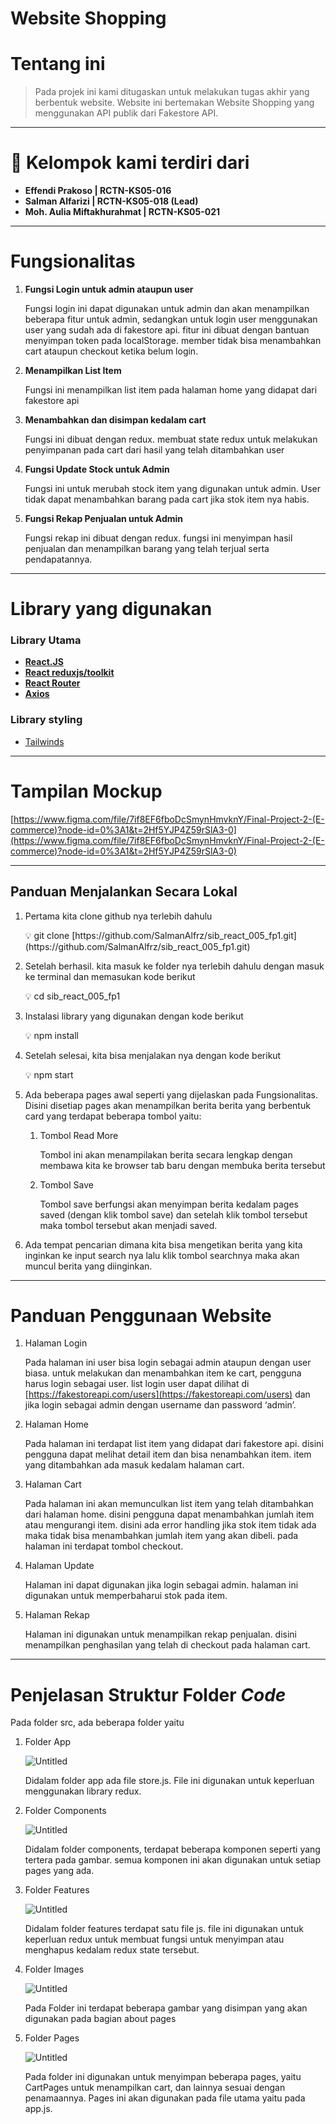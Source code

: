 # Website Shopping

# Tentang ini

> Pada projek ini kami ditugaskan untuk melakukan tugas akhir yang berbentuk website. Website ini bertemakan Website Shopping yang menggunakan API publik dari Fakestore API.
> 

---

# 👥 Kelompok kami terdiri dari

- **Effendi Prakoso | RCTN-KS05-016**
- **Salman Alfarizi | RCTN-KS05-018 (Lead)**
- **Moh. Aulia Miftakhurahmat | RCTN-KS05-021**

---

# Fungsionalitas

1. **Fungsi Login untuk admin ataupun user**
    
    Fungsi login ini dapat digunakan untuk admin dan akan menampilkan beberapa fitur untuk admin, sedangkan untuk login user menggunakan user yang sudah ada di fakestore api. fitur ini dibuat dengan bantuan menyimpan token pada localStorage. member tidak bisa menambahkan cart ataupun checkout ketika belum login. 
    
2. **Menampilkan List Item** 
    
    Fungsi ini menampilkan list item pada halaman home yang didapat dari fakestore api
    
3. **Menambahkan dan disimpan kedalam cart**
    
    Fungsi ini dibuat dengan redux. membuat state redux untuk melakukan penyimpanan pada cart dari hasil yang telah ditambahkan user
    
4. **Fungsi Update Stock untuk Admin**
    
    Fungsi ini untuk merubah stock item yang digunakan untuk admin. User tidak dapat menambahkan barang pada cart jika stok item nya habis. 
    
5. **Fungsi Rekap Penjualan untuk Admin**
    
    Fungsi rekap ini dibuat dengan redux. fungsi ini menyimpan hasil penjualan dan menampilkan barang yang telah terjual serta pendapatannya. 
    

---

# Library yang digunakan

### Library Utama

- [**React.JS**](https://reactjs.org/)
- [**React reduxjs/toolkit**](https://redux-toolkit.js.org/)
- [**React Router**](https://www.npmjs.com/package/react-router-dom)
- [**Axios**](https://chakra-ui.com/)

### Library styling

- [Tailwinds](https://tailwindcss.com/)

---

# Tampilan Mockup

[https://www.figma.com/file/7if8EF6fboDcSmynHmvknY/Final-Project-2-(E-commerce)?node-id=0%3A1&t=2Hf5YJP4Z59rSlA3-0](https://www.figma.com/file/7if8EF6fboDcSmynHmvknY/Final-Project-2-(E-commerce)?node-id=0%3A1&t=2Hf5YJP4Z59rSlA3-0)

---

## Panduan Menjalankan Secara Lokal

1. Pertama kita clone github nya terlebih dahulu
    
    <aside>
    💡 git clone [https://github.com/SalmanAlfrz/sib_react_005_fp1.git](https://github.com/SalmanAlfrz/sib_react_005_fp1.git)
    
    </aside>
    
2. Setelah berhasil. kita masuk ke folder nya terlebih dahulu dengan masuk ke terminal dan memasukan kode berikut
    
    <aside>
    💡 cd sib_react_005_fp1
    
    </aside>
    
3. Instalasi library yang digunakan dengan kode berikut
    
    <aside>
    💡 npm install
    
    </aside>
    
4. Setelah selesai, kita bisa menjalakan nya dengan kode berikut
    
    <aside>
    💡 npm start
    
    </aside>
    
5. Ada beberapa pages awal seperti yang dijelaskan pada Fungsionalitas. Disini disetiap pages akan menampilkan berita berita yang berbentuk card yang terdapat beberapa tombol yaitu:
    1. Tombol Read More 
        
        Tombol ini akan menampilakan berita secara lengkap dengan membawa kita ke browser tab baru dengan membuka berita tersebut
        
    2. Tombol Save
        
        Tombol save berfungsi akan menyimpan berita kedalam pages saved (dengan klik tombol save) dan setelah klik tombol tersebut maka tombol tersebut akan menjadi saved. 
        
6. Ada tempat pencarian dimana kita bisa mengetikan berita yang kita inginkan ke input search nya lalu klik tombol searchnya maka akan muncul berita yang diinginkan. 

---

# Panduan Penggunaan Website

1. Halaman Login
    
    Pada halaman ini user bisa login sebagai admin ataupun dengan user biasa. untuk melakukan dan menambahkan item ke cart, pengguna harus login sebagai user. list login user dapat dilihat di [https://fakestoreapi.com/users](https://fakestoreapi.com/users) dan jika login sebagai admin dengan username dan password ‘admin’. 
    
2. Halaman Home
    
    Pada halaman ini terdapat list item yang didapat dari fakestore api. disini pengguna dapat melihat detail item dan bisa nenambahkan item. item yang ditambahkan ada masuk kedalam halaman cart.
    
3. Halaman Cart
    
    Pada halaman ini akan memunculkan list item yang telah ditambahkan dari halaman home. disini pengguna dapat menambahkan jumlah item atau mengurangi item. disini ada error handling jika stok item tidak ada maka tidak bisa menambahkan jumlah item yang akan dibeli. pada halaman ini terdapat tombol checkout. 
    
4. Halaman Update
    
    Halaman ini dapat digunakan jika login sebagai admin. halaman ini digunakan untuk memperbaharui stok pada item. 
    
5. Halaman Rekap
    
    Halaman ini digunakan untuk menampilkan rekap penjualan. disini menampilkan penghasilan yang telah di checkout pada halaman cart.
    

---

# Penjelasan Struktur Folder *****Code*****

Pada folder src, ada beberapa folder yaitu 

1. Folder App
    
    ![Untitled](https://s3-us-west-2.amazonaws.com/secure.notion-static.com/b371fad7-038a-4a0b-9efa-c47b5ab3c10a/Untitled.png)
    
    Didalam folder app ada file store.js. File ini digunakan untuk keperluan menggunakan library redux. 
    
2. Folder Components
    
    ![Untitled](https://s3-us-west-2.amazonaws.com/secure.notion-static.com/560b5b77-a974-49a9-8017-daec5392b854/Untitled.png)
    
    Didalam folder components, terdapat beberapa komponen seperti yang tertera pada gambar. semua komponen ini akan digunakan untuk setiap pages yang ada. 
    
3. Folder Features
    
    ![Untitled](https://s3-us-west-2.amazonaws.com/secure.notion-static.com/dbc7895b-49c6-44d3-bae9-1ef22f528f79/Untitled.png)
    
    Didalam folder features terdapat satu file js. file ini digunakan untuk keperluan redux untuk membuat fungsi untuk menyimpan atau menghapus kedalam redux state tersebut. 
    
4. Folder Images
    
    ![Untitled](https://s3-us-west-2.amazonaws.com/secure.notion-static.com/a7c7f210-6dcc-4533-aa27-b1f83b86bae4/Untitled.png)
    
    Pada Folder ini terdapat beberapa gambar yang disimpan yang akan digunakan pada bagian about pages
    
5. Folder Pages
    
    ![Untitled](https://s3-us-west-2.amazonaws.com/secure.notion-static.com/ec71ad76-62ae-4de2-97ab-9de1ad815099/Untitled.png)
    
    Pada folder ini digunakan untuk menyimpan beberapa pages, yaitu CartPages untuk menampilkan cart, dan lainnya sesuai dengan penamaannya. Pages ini akan digunakan pada file utama yaitu pada app.js.
